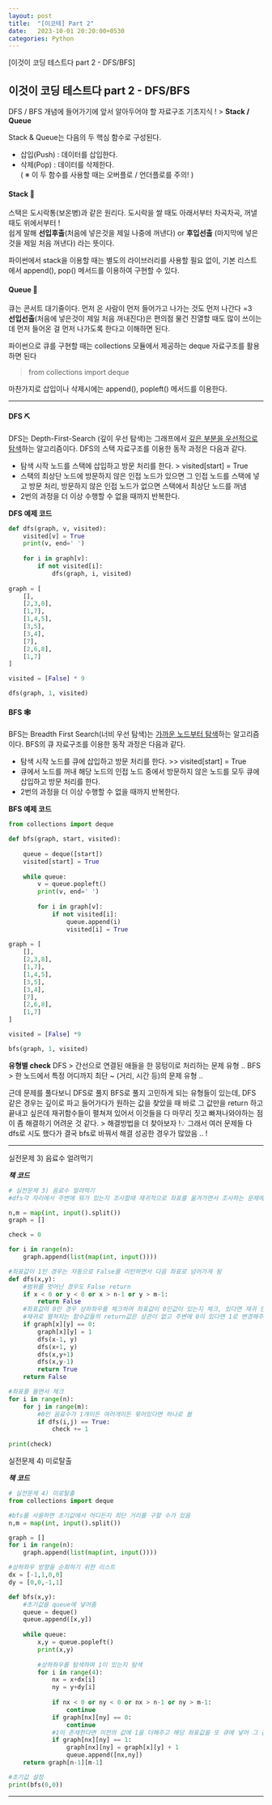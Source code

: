 ```yaml
---
layout: post
title:  "[이코테] Part 2"
date:   2023-10-01 20:20:00+0530
categories: Python
---
```

[이것이 코딩 테스트다 part 2 - DFS/BFS]      



이것이 코딩 테스트다 part 2 - DFS/BFS
---------------


DFS / BFS 개념에 들어가기에 앞서 알아두어야 할 자료구조 기초지식 ! > **Stack / Queue**

Stack & Queue는 다음의 두 핵심 함수로 구성된다.
- 삽입(Push) : 데이터를 삽입한다.
- 삭제(Pop) : 데이터를 삭제한다.   
( ※ 이 두 함수를 사용할 때는 오버플로 / 언더플로를 주의! )

#### Stack 🍱
스택은 도시락통(보온병)과 같은 원리다. 도시락을 쌀 때도 아래서부터 차곡차곡, 꺼낼때도 위에서부터 !   
쉽게 말해 **선입후출**(처음에 넣은것을 제일 나중에 꺼낸다) or **후입선출** (마지막에 넣은것을 제일 처음 꺼낸다) 라는 뜻이다.

파이썬에서 stack을 이용할 때는 별도의 라이브러리를 사용할 필요 없이, 기본 리스트에서 append(), pop() 메서드를 이용하여 구현할 수 있다.

#### Queue 👥
큐는 콘서트 대기줄이다. 먼저 온 사람이 먼저 들어가고 나가는 것도 먼저 나간다 =3   
**선입선출**(처음에 넣은것이 제일 처음 꺼내진다)은 편의점 물건 진열할 때도 많이 쓰이는데 먼저 들어온 걸 먼저 나가도록 한다고 이해하면 된다.

파이썬으로 큐를 구현할 때는 collections 모듈에서 제공하는 deque 자료구조를 활용하면 된다
> from collections import deque

마찬가지로 삽입이나 삭제시에는 append(), popleft() 메서드를 이용한다.

***
#### DFS ⛏️
DFS는 Depth-First-Search (깊이 우선 탐색)는 그래프에서 <u>깊은 부분을 우선적으로 탐색</u>하는 알고리즘이다.
DFS의 스택 자료구조를 이용한 동작 과정은 다음과 같다.
- 탐색 시작 노드를 스택에 삽입하고 방문 처리를 한다. > visited[start] = True
- 스택의 최상단 노드에 방문하지 않은 인접 노드가 있으면 그 인접 노드를 스택에 넣고 방문 처리, 방문하지 않은 인접 노드가 없으면 스택에서 최상단 노드를 꺼냄
- 2번의 과정을 더 이상 수행할 수 없을 때까지 반복한다.   

**DFS 예제 코드**
```python
def dfs(graph, v, visited):
    visited[v] = True
    print(v, end=' ')
    
    for i in graph[v]:
        if not visited[i]:
            dfs(graph, i, visited)
            
graph = [
    [],
    [2,3,8],
    [1,7],
    [1,4,5],
    [3,5],
    [3,4],
    [7],
    [2,6,8],
    [1,7]
]

visited = [False] * 9

dfs(graph, 1, visited) 
```

#### BFS 🕸️
BFS는 Breadth First Search(너비 우선 탐색)는 <u>가까운 노드부터 탐색</u>하는 알고리즘이다.
BFS의 큐 자료구조를 이용한 동작 과정은 다음과 같다.
- 탐색 시작 노드를 큐에 삽입하고 방문 처리를 한다. >> visited[start] = True
- 큐에서 노드를 꺼내 해당 노드의 인접 노드 중에서 방문하지 않은 노드를 모두 큐에 삽입하고 방문 처리를 한다.
- 2번의 과정을 더 이상 수행할 수 없을 때까지 반복한다.

**BFS 예제 코드**
```python
from collections import deque

def bfs(graph, start, visited):
    
    queue = deque([start])
    visited[start] = True
    
    while queue:
        v = queue.popleft()
        print(v, end=' ')
        
        for i in graph[v]:
            if not visited[i]:
                queue.append(i)
                visited[i] = True
                
graph = [
    [],
    [2,3,8],
    [1,7],
    [1,4,5],
    [3,5],
    [3,4],
    [7],
    [2,6,8],
    [1,7]
]

visited = [False] *9

bfs(graph, 1, visited)
```

__유형별 check__
DFS > 간선으로 연결된 애들을 한 뭉텅이로 처리하는 문제 유형 ..
BFS > 한 노드에서 특정 어디까지 최단 ~ (거리, 시간 등)의 문제 유형 ..

근데 문제를 풀다보니 DFS로 풀지 BFS로 풀지 고민하게 되는 유형들이 있는데,
DFS 같은 경우는 깊이로 파고 들어가다가 원하는 값을 찾았을 때 바로 그 값만을 return 하고 끝내고 싶은데 재귀함수들이 펼쳐져 있어서 이것들을 다 마무리 짓고 빠져나와야하는 점이 좀 해결하기 어려운 것 같다. > 해결방법을 더 찾아보자 !💡
그래서 여러 문제들 다 dfs로 시도 했다가 결국 bfs로 바꿔서 해결 성공한 경우가 많았음 .. !

***

실전문제 3) 음료수 얼려먹기

_**책 코드**_
```python
# 실전문제 3) 음료수 얼려먹기
#dfs각 자리에서 주변에 뭐가 있는지 조사할때 재귀적으로 좌표를 옮겨가면서 조사하는 문제에서 많이 찾는듯

n,m = map(int, input().split())
graph = []

check = 0

for i in range(n):
    graph.append(list(map(int, input())))

#좌표값이 1인 경우는 자동으로 False를 리턴하면서 다음 좌표로 넘어가게 됨
def dfs(x,y):
    #범위를 멋어난 경우도 False return
    if x < 0 or y < 0 or x > n-1 or y > m-1:
        return False
    #좌표값이 0인 경우 상하좌우를 체크하며 좌표값이 0인값이 있는지 체크, 있다면 재귀 안에 함수로써 한꺼번에 1로 바뀌게 됨
    #재귀로 펼쳐지는 함수값들의 return값은 상관이 없고 주변에 0이 있다면 1로 변경해주는게 point
    if graph[x][y] == 0:
        graph[x][y] = 1
        dfs(x-1, y)
        dfs(x+1, y)
        dfs(x,y+1)
        dfs(x,y-1)
        return True
    return False

#좌표를 돌면서 체크
for i in range(n):
    for j in range(m):
        #0인 음료수가 1개이든 여러개이든 묶어있다면 하나로 봄
        if dfs(i,j) == True:
            check += 1
            
print(check)
```

실전문제 4) 미로탈출

_**책 코드**_
```python
# 실전문제 4) 미로탈출
from collections import deque

#bfs를 사용하면 초기값에서 어디든지 최단 거리를 구할 수가 있음
n,m = map(int, input().split())

graph = []
for i in range(n):
    graph.append(list(map(int, input())))

#상하좌우 방향을 순회하기 위한 리스트
dx = [-1,1,0,0]
dy = [0,0,-1,1]    

def bfs(x,y):
    #초기값을 queue에 넣어줌
    queue = deque()
    queue.append([x,y])
    
    while queue:
        x,y = queue.popleft()
        print(x,y)
        
        #상하좌우를 탐색하며 1이 있는지 탐색
        for i in range(4):
            nx = x+dx[i]
            ny = y+dy[i]
            
            if nx < 0 or ny < 0 or nx > n-1 or ny > m-1:
                continue
            if graph[nx][ny] == 0:
                continue
            #1이 존재한다면 이전의 값에 1을 더해주고 해당 좌표값을 또 큐에 넣어 그 값의 상하좌우를 탐색할 수 있도록 함.
            if graph[nx][ny] == 1:
                graph[nx][ny] = graph[x][y] + 1
                queue.append([nx,ny])
    return graph[n-1][m-1]

#초기값 설정
print(bfs(0,0))
```

***
